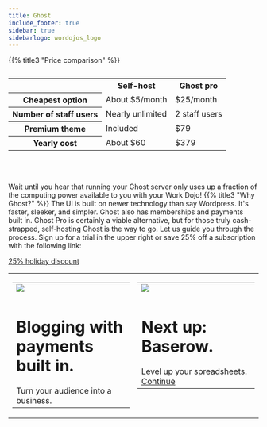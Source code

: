 ```yaml
---
title: Ghost
include_footer: true
sidebar: true
sidebarlogo: wordojos_logo
---
```


{{% title3 "Price comparison" %}}
<table>
    <caption></caption>
    <tr>
        <td> </td>
        <th scope="col" class="heman">Self-host</th>
        <th scope="col" class="skeletor">Ghost pro</th>
    </tr>
    <tr>
        <th scope="row">Cheapest option</th>
        <td>About $5/month</td>
        <td>$25/month</td>
    </tr>
    <tr>
        <th scope="row">Number of staff users</th>
        <td>Nearly unlimited</td>
        <td>2 staff users</td>
    </tr>
    <tr>
        <th scope="row">Premium theme</th>
        <td>Included</td>
        <td>$79</td>
    </tr>
    <tr>
        <th scope="row">Yearly cost</th>
        <td>About $60</td>
        <td>$379</td>
    </tr>
</table>

<br><br>


Wait until you hear that running your Ghost server only uses up a fraction of the computing power available to you with your Work Dojo!
{{% title3 "Why Ghost?" %}}
The UI is built on newer technology than say Wordpress.  It's faster, sleeker, and simpler.  Ghost also has memberships and payments built in.  Ghost Pro is certainly a viable alternative, but for those truly cash-strapped, self-hosting Ghost is the way to go.  Let us guide you through the process.  Sign up for a trial in the upper right or save 25% off a subscription with the following link:

 <a href="https://blog.workmates.live/workmates-holiday-season-discount">25% holiday discount</a> 

 
<table border="0" cellpadding="0" cellspacing="0" width="600" id="templateColumns">
    <tr>
        <td align="center" valign="top" width="50%" class="templateColumnContainer">
            <table border="0" cellpadding="10" cellspacing="0" width="100%">
                <tr>
                    <td class="leftColumnContent">
                      <a href="https://ghost.org">  
                        <img src="https://workmates.live/wp-content/uploads/2022/11/ghost-black-logo.png" class="columnImage" />
                    </td>
                </tr>
                <tr>
                    <td valign="top" class="leftColumnContent">
                        <h1>Blogging with payments built in.</h1>
                       Turn your audience into a business. 
                    </td>
                </tr>
            </table>
        </td>
        <td align="center" valign="top" width="50%" class="templateColumnContainer">
            <table border="0" cellpadding="10" cellspacing="0" width="100%">
                <tr>
                    <td class="rightColumnContent">
                      <a href="https://workdojos.com/baserow">
                        <img src="https://workmates.live/wp-content/uploads/2022/11/baserow-logo.jpg" class="columnImage" />
                    </td>
                </tr>
                <tr>
                    <td valign="top" class="rightColumnContent">
                        <h1>Next up:  Baserow.</h1>
                        Level up your spreadsheets.
                             <a href="https://workdojos.com/baserow">Continue</a> 
                    </td>
                </tr>
            </table>
        </td>
    </tr>
</table>

